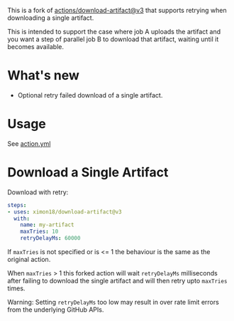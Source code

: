 This is a fork of [actions/download-artifact@v3](https://github.com/actions/download-artifact) that supports retrying when downloading a single artifact.

This is intended to support the case where job A uploads the artifact and you want a step of parallel job B to download that artifact, waiting until it becomes available.

# What's new

- Optional retry failed download of a single artifact.

# Usage

See [action.yml](action.yml)

# Download a Single Artifact

Download with retry:
```yaml
steps:
- uses: ximon18/download-artifact@v3
  with:
    name: my-artifact
    maxTries: 10
    retryDelayMs: 60000
```

If `maxTries` is not specified or is <= 1 the behaviour is the same as the original action.

When `maxTries` > 1 this forked action will wait `retryDelayMs` milliseconds after failing to download the single artifact and will then retry upto `maxTries` times.

Warning: Setting `retryDelayMs` too low may result in over rate limit errors from the underlying GitHub APIs.